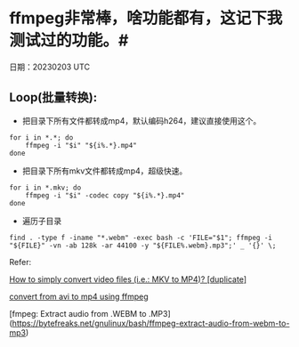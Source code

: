 # ffmpeg非常棒，啥功能都有，这记下我测试过的功能。# 

日期：20230203 UTC

## Loop(批量转换):


- 把目录下所有文件都转成mp4，默认编码h264，建议直接使用这个。
```
for i in *.*; do
    ffmpeg -i "$i" "${i%.*}.mp4"
done
```
- 把目录下所有mkv文件都转成mp4，超级快速。
```
for i in *.mkv; do
    ffmpeg -i "$i" -codec copy "${i%.*}.mp4"
done
```

- 遍历子目录
```
find . -type f -iname "*.webm" -exec bash -c 'FILE="$1"; ffmpeg -i "${FILE}" -vn -ab 128k -ar 44100 -y "${FILE%.webm}.mp3";' _ '{}' \;
```

Refer:


[How to simply convert video files \(i.e.: MKV to MP4\)? \[duplicate\]](https://askubuntu.com/questions/396883/how-to-simply-convert-video-files-i-e-mkv-to-mp4)

[convert from avi to mp4 using ffmpeg](https://stackoverflow.com/questions/21328694/convert-from-avi-to-mp4-using-ffmpeg)

[fmpeg: Extract audio from .WEBM to .MP3]
(https://bytefreaks.net/gnulinux/bash/ffmpeg-extract-audio-from-webm-to-mp3)